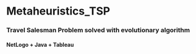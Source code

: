 # Metaheuristics_TSP
### Travel Salesman Problem solved with evolutionary algorithm
#### NetLogo + Java + Tableau

#####


